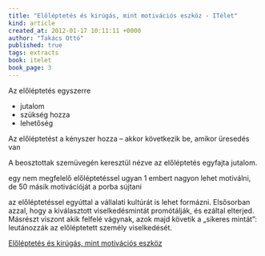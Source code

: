 ```yaml
---
title: "Előléptetés és kirúgás, mint motivációs eszköz - ITélet"
kind: article
created_at: 2012-01-17 10:11:11 +0000
author: "Takács Ottó"
published: true
tags: extracts
book: itelet
book_page: 3
---
```

Az előléptetés egyszerre

- jutalom 
- szükség hozza
- lehetőség 

Az előléptetést a kényszer hozza – akkor következik be, amikor üresedés van

A beosztottak szemüvegén keresztül nézve az előléptetés egyfajta jutalom. 

egy nem megfelelő előléptetéssel ugyan 1 embert nagyon lehet motiválni, de 50 másik motivációját a porba sújtani

az előléptetéssel egyúttal a vállalati kultúrát is lehet formázni. Elsősorban azzal, hogy a kiválasztott viselkedésmintát promótálják, és ezáltal elterjed. Másrészt viszont akik felfelé vágynak, azok majd követik a „sikeres mintát”: leutánozzák az előléptetett személy viselkedését.

[Előléptetés és kirúgás, mint motivációs eszköz](http://pasztor.freeblog.hu/archives/2011/12/20/Eloleptetes_es_kirugas_mint_motivacios_eszkoz/)

